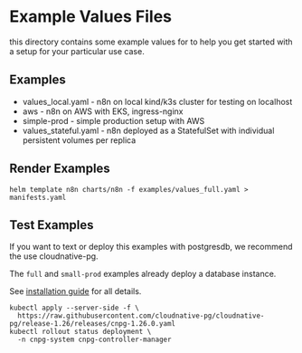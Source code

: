 # Example Values Files 

this directory contains some example values
for to help you get started with a setup for your particular use case.


## Examples

* values_local.yaml - n8n on local kind/k3s cluster for testing on localhost
* aws - n8n on AWS with EKS, ingress-nginx
* simple-prod -  simple production setup with AWS
* values_stateful.yaml - n8n deployed as a StatefulSet with individual persistent volumes per replica

## Render Examples

```shell
helm template n8n charts/n8n -f examples/values_full.yaml > manifests.yaml
```


## Test Examples

If you want to text or deploy this examples with postgresdb, we recommend the use
cloudnative-pg.

The `full` and `small-prod` examples already deploy a database instance.

See [installation guide](https://cloudnative-pg.io/documentation/1.26/installation_upgrade/) for all details.

```shell
kubectl apply --server-side -f \
  https://raw.githubusercontent.com/cloudnative-pg/cloudnative-pg/release-1.26/releases/cnpg-1.26.0.yaml
kubectl rollout status deployment \
  -n cnpg-system cnpg-controller-manager
```
